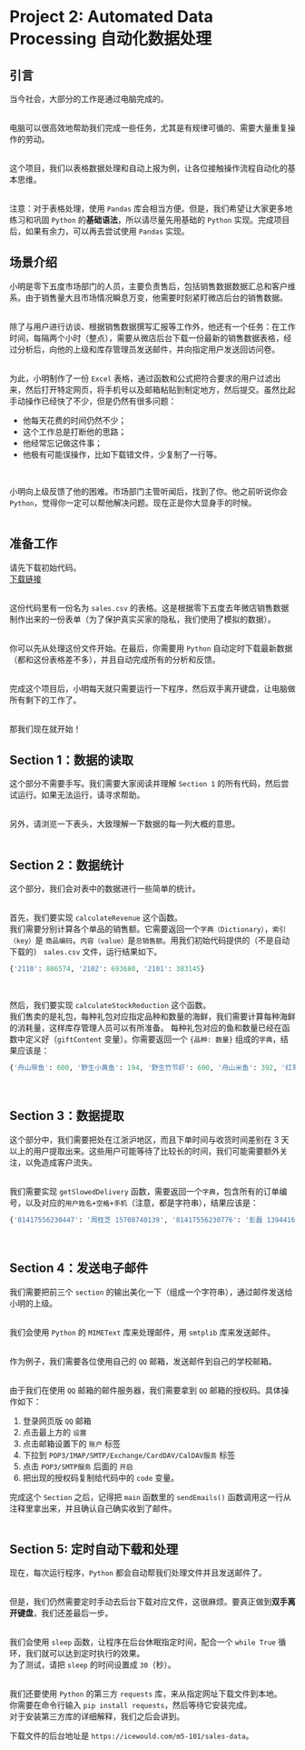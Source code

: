 # Project 2: Automated Data Processing 自动化数据处理

## 引言
当今社会，大部分的工作是通过电脑完成的。  
<br>

电脑可以很高效地帮助我们完成一些任务，尤其是有规律可循的、需要大量重复操作的劳动。  
<br>

这个项目，我们以表格数据处理和自动上报为例，让各位接触操作流程自动化的基本思维。  
<br>

注意：对于表格处理，使用 `Pandas` 库会相当方便。但是，我们希望让大家更多地练习和巩固 `Python` 的**基础语法**，所以请尽量先用基础的 `Python` 实现。完成项目后，如果有余力，可以再去尝试使用 `Pandas` 实现。

## 场景介绍
小明是零下五度市场部门的人员，主要负责售后，包括销售数据数据汇总和客户维系。由于销售量大且市场情况瞬息万变，他需要时刻紧盯微店后台的销售数据。  
<br>

除了与用户进行访谈、根据销售数据撰写汇报等工作外，他还有一个任务：在工作时间，每隔两个小时（整点），需要从微店后台下载一份最新的销售数据表格，经过分析后，向他的上级和库存管理员发送邮件，并向指定用户发送回访问卷。  
<br>

为此，小明制作了一份 `Excel` 表格，通过函数和公式把符合要求的用户过滤出来，然后打开特定网页，将手机号以及邮箱粘贴到制定地方，然后提交。虽然比起手动操作已经快了不少，但是仍然有很多问题：  
- 他每天花费的时间仍然不少；  
- 这个工作总是打断他的思路；  
- 他经常忘记做这件事；  
- 他极有可能误操作，比如下载错文件，少复制了一行等。  
<br>

小明向上级反馈了他的困难。市场部门主管听闻后，找到了你。他之前听说你会 `Python`，觉得你一定可以帮他解决问题。现在正是你大显身手的时候。  
<br>

## 准备工作
请先下载初始代码。  
[下载链接](./code/automated-data-processing.zip)  
<br>

这份代码里有一份名为 `sales.csv` 的表格。这是根据零下五度去年微店销售数据制作出来的一份表单（为了保护真实买家的隐私，我们使用了模拟的数据）。  
<br>

你可以先从处理这份文件开始。在最后，你需要用 `Python` 自动定时下载最新数据（都和这份表格差不多），并且自动完成所有的分析和反馈。  
<br>

完成这个项目后，小明每天就只需要运行一下程序，然后双手离开键盘，让电脑做所有剩下的工作了。  
<br>

那我们现在就开始！


## Section 1：数据的读取

这个部分不需要手写。我们需要大家阅读并理解 `Section 1` 的所有代码，然后尝试运行。如果无法运行，请寻求帮助。  
<br>

另外，请浏览一下表头，大致理解一下数据的每一列大概的意思。  
<br>

## Section 2：数据统计

这个部分，我们会对表中的数据进行一些简单的统计。  
<br>

首先，我们要实现 `calculateRevenue` 这个函数。  
我们需要分别计算各个单品的销售额。它需要返回一个`字典（Dictionary）`，`索引（key）`是 `商品编码`，`内容（value）`是`总销售额`。用我们初始代码提供的（不是自动下载的） `sales.csv` 文件，运行结果如下。
```python
{'2110': 886574, '2102': 693680, '2101': 383145}
```
<br>

然后，我们要实现 `calculateStockReduction` 这个函数。  
我们售卖的是礼包，每种礼包对应指定品种和数量的海鲜，我们需要计算每种海鲜的消耗量，这样库存管理人员可以有所准备。
每种礼包对应的鱼和数量已经在函数中定义好（`giftContent` 变量）。你需要返回一个 `{品种: 数量}` 组成的`字典`，结果应该是：  
```python
{'舟山带鱼': 600, '野生小黄鱼': 194, '野生竹节虾': 600, '舟山米鱼': 392, '红果鲤': 196, '舟山乌贼': 392, '舟山黄鱼': 406}

```
<br>


## Section 3：数据提取

这个部分中，我们需要把处在江浙沪地区，而且下单时间与收货时间差别在 3 天以上的用户提取出来。这些用户可能等待了比较长的时间，我们可能需要额外关注，以免造成客户流失。  
<br>

我们需要实现 `getSlowedDelivery` 函数，需要返回一个`字典`，包含所有的订单编号，以及对应的`用户姓名+空格+手机`（注意，都是字符串），结果应该是：  
```python
{'81417556230447': '周桂芝 15708740139', '81417556230776': '彭磊 13944167948', '81417556231556': '陈林 15108016839', '81417556230909': '李杰 13777697578', '81417556232786': '赵浩 15627748610', '81417556231346': '胡华 15333751374', '81417556232766': '陈坤 13364097050', '81417556231432': '汤建平 13270650569', '81417556230174': '向梅 15108373401', '81417556232685': '田瑞 15936746224'}
```
<br>

## Section 4：发送电子邮件
我们需要把前三个 `section` 的输出美化一下（组成一个字符串），通过邮件发送给小明的上级。  
<br>

我们会使用 `Python` 的 `MIMEText` 库来处理邮件，用 `smtplib` 库来发送邮件。  
<br>

作为例子，我们需要各位使用自己的 `QQ` 邮箱，发送邮件到自己的学校邮箱。  
<br>

由于我们在使用 `QQ` 邮箱的邮件服务器，我们需要拿到 `QQ` 邮箱的授权码。具体操作如下：  
1. 登录网页版 `QQ` 邮箱
2. 点击最上方的 `设置`
3. 点击邮箱设置下的 `账户` 标签
4. 下拉到 `POP3/IMAP/SMTP/Exchange/CardDAV/CalDAV服务` 标签
5. 点击 `POP3/SMTP服务` 后面的 `开启`
6. 把出现的授权码复制给代码中的 `code` 变量。


完成这个 `Section` 之后，记得把 `main` 函数里的 `sendEmails()` 函数调用这一行从注释里拿出来，并且确认自己确实收到了邮件。  
<br>

## Section 5: 定时自动下载和处理
现在，每次运行程序，`Python` 都会自动帮我们处理文件并且发送邮件了。  
<br>

但是，我们仍然需要定时手动去后台下载对应文件，这很麻烦。要真正做到**双手离开键盘**，我们还差最后一步。  
<br>

我们会使用 `sleep` 函数，让程序在后台休眠指定时间，配合一个 `while True` 循环，我们就可以达到定时执行的效果。  
为了测试，请把 `sleep` 的时间设置成 `30`（秒）。  
<br>

我们还要使用 `Python` 的第三方 `requests` 库，来从指定网址下载文件到本地。  
你需要在命令行输入 `pip install requests`，然后等待它安装完成。  
对于安装第三方库的详细解释，我们之后会讲到。
<br>

下载文件的后台地址是 `https://icewould.com/m5-101/sales-data`。  
<br>

